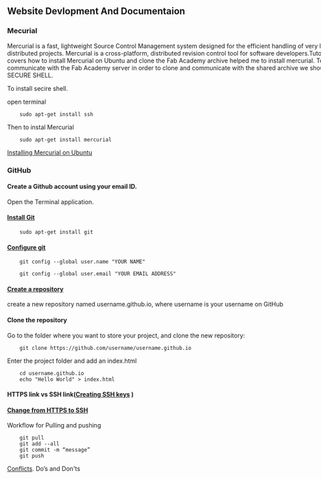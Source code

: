 <div style="width:800px;">


## Website Devlopment And Documentaion


### Mecurial  

Mercurial is a fast, lightweight Source Control Management system designed for the efficient handling of very large distributed projects. Mercurial is a cross-platform, distributed revision control tool for software developers.Tutorial which covers how to install Mercurial on Ubuntu and clone the Fab Academy archive helped me to install mercurial. To communicate with the Fab Academy server in order to clone and communicate with the shared archive we should need SECURE SHELL.

To install secire shell.

open terminal

```
    sudo apt-get install ssh
```   

Then to instal Mercurial

```
    sudo apt-get install mercurial
```
[Installing Mercurial on Ubuntu](http://fabacademy.org/archives/2015/doc/mercurial_install_ubuntu.html)  

### GitHub

#### Create a Github account using your email ID.

Open the Terminal application.

#### [Install Git](http://git-scm.com/downloads) 

```
    sudo apt-get install git   
```

#### [Configure git](https://help.github.com/articles/set-up-git/)

```
    git config --global user.name "YOUR NAME"

    git config --global user.email "YOUR EMAIL ADDRESS"

```
#### [Create a repository](https://pages.github.com/)

create a new repository named username.github.io, where username is your            username on GitHub

#### Clone the repository

Go to the folder where you want to store your project, and clone the new    repository:
```
    git clone https://github.com/username/username.github.io
```

Enter the project folder and add an index.html

```
    cd username.github.io
    echo "Hello World" > index.html

```

#### HTTPS link vs SSH link([Creating SSH keys](https://help.github.com/articles/generating-ssh-keys/) )

#### [Change from HTTPS to SSH](https://help.github.com/articles/changing-a-remote-s-url/) 
Workflow for Pulling and pushing

```
    git pull
    git add --all
    git commit -m “message”
    git push
```
[Conflicts](https://help.github.com/). Do’s and Don'ts

 </div>